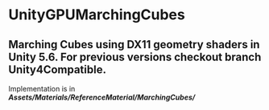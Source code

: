  UnityGPUMarchingCubes
=====================

Marching Cubes using DX11 geometry shaders in Unity 5.6. For previous versions checkout branch Unity4Compatible.
----------

Implementation is in ***Assets/Materials/ReferenceMaterial/MarchingCubes/***
